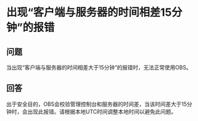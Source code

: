 # 出现“客户端与服务器的时间相差15分钟”的报错<a name="zh-cn_topic_0085237883"></a>

## 问题<a name="section25136147"></a>

当出现“客户端与服务器的时间相差大于15分钟”的报错时，无法正常使用OBS。

## 回答<a name="section24898733"></a>

出于安全目的，OBS会校验管理控制台和服务器的时间差，当该时间差大于15分钟时，会出现此报错。请根据本地UTC时间调整本地时间以避免此问题。

